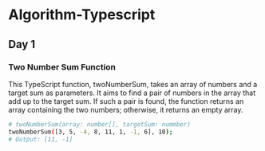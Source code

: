 # Algorithm-Typescript

## Day 1
### Two Number Sum Function
This TypeScript function, twoNumberSum, takes an array of numbers and a target sum as parameters. It aims to find a pair of numbers in the array that add up to the target sum. If such a pair is found, the function returns an array containing the two numbers; otherwise, it returns an empty array.
```bash
# twoNumberSum(array: number[], targetSum: nummber)
twoNumberSum([3, 5, -4, 8, 11, 1, -1, 6], 10);
# Output: [11, -1] 

